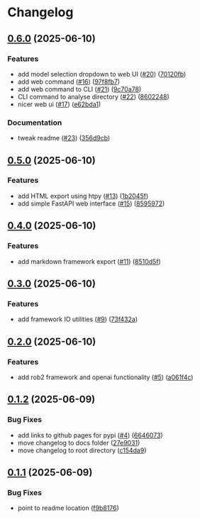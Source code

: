 # Changelog

## [0.6.0](https://github.com/rob-luke/risk-of-bias/compare/v0.5.0...v0.6.0) (2025-06-10)


### Features

* add model selection dropdown to web UI ([#20](https://github.com/rob-luke/risk-of-bias/issues/20)) ([70120fb](https://github.com/rob-luke/risk-of-bias/commit/70120fbdd51a7ab163c75778ded537c20ca57f2a))
* add web command ([#16](https://github.com/rob-luke/risk-of-bias/issues/16)) ([97f8fb7](https://github.com/rob-luke/risk-of-bias/commit/97f8fb719c1ae27dbc531ac995ca85e769fd1db6))
* add web command to CLI ([#21](https://github.com/rob-luke/risk-of-bias/issues/21)) ([9c70a78](https://github.com/rob-luke/risk-of-bias/commit/9c70a78563a1b6fdb56340d0fb8d17d6701705cb))
* CLI command to analyse directory ([#22](https://github.com/rob-luke/risk-of-bias/issues/22)) ([8602248](https://github.com/rob-luke/risk-of-bias/commit/860224820f2c1df4980b6f694af9c33d84fb9b2a))
* nicer web ui ([#17](https://github.com/rob-luke/risk-of-bias/issues/17)) ([e62bda1](https://github.com/rob-luke/risk-of-bias/commit/e62bda1612d4e9163cd0b14137b5c1ffc04e8488))


### Documentation

* tweak readme ([#23](https://github.com/rob-luke/risk-of-bias/issues/23)) ([356d9cb](https://github.com/rob-luke/risk-of-bias/commit/356d9cb5ecbdea430a9a8c3cf958f882d67c907e))

## [0.5.0](https://github.com/rob-luke/risk-of-bias/compare/v0.4.0...v0.5.0) (2025-06-10)


### Features

* add HTML export using htpy ([#13](https://github.com/rob-luke/risk-of-bias/issues/13)) ([1b2045f](https://github.com/rob-luke/risk-of-bias/commit/1b2045f0c3a717351f78481d0a46e06b4a98465f))
* add simple FastAPI web interface ([#15](https://github.com/rob-luke/risk-of-bias/issues/15)) ([8595972](https://github.com/rob-luke/risk-of-bias/commit/859597235c5e110993bc2c30b7e076db34c0868e))

## [0.4.0](https://github.com/rob-luke/risk-of-bias/compare/v0.3.0...v0.4.0) (2025-06-10)


### Features

* add markdown framework export ([#11](https://github.com/rob-luke/risk-of-bias/issues/11)) ([8510d5f](https://github.com/rob-luke/risk-of-bias/commit/8510d5f84853d8ead441504ada563e4e87d99d63))

## [0.3.0](https://github.com/rob-luke/risk-of-bias/compare/v0.2.0...v0.3.0) (2025-06-10)


### Features

* add framework IO utilities ([#9](https://github.com/rob-luke/risk-of-bias/issues/9)) ([73f432a](https://github.com/rob-luke/risk-of-bias/commit/73f432ad957a23454f966fd59789bc5e3ed71a7a))

## [0.2.0](https://github.com/rob-luke/risk-of-bias/compare/v0.1.2...v0.2.0) (2025-06-10)


### Features

* add rob2 framework and openai functionality ([#5](https://github.com/rob-luke/risk-of-bias/issues/5)) ([a061f4c](https://github.com/rob-luke/risk-of-bias/commit/a061f4c836dbdb8190f9463fe05afdb136470a0b))

## [0.1.2](https://github.com/rob-luke/risk-of-bias/compare/v0.1.1...v0.1.2) (2025-06-09)


### Bug Fixes

* add links to github pages for pypi ([#4](https://github.com/rob-luke/risk-of-bias/issues/4)) ([6646073](https://github.com/rob-luke/risk-of-bias/commit/6646073d31a09c20e379435b8bf62df73b44602c))
* move changelog to docs folder ([27e9031](https://github.com/rob-luke/risk-of-bias/commit/27e90319b85bfaa073e80025cde8a3097a19983b))
* move changelog to root directory ([c154da9](https://github.com/rob-luke/risk-of-bias/commit/c154da97ea145b1da792f124916fa60f1acb57d5))

## [0.1.1](https://github.com/rob-luke/risk-of-bias/compare/v0.1.0...v0.1.1) (2025-06-09)


### Bug Fixes

* point to readme location ([f9b8176](https://github.com/rob-luke/risk-of-bias/commit/f9b817674d83174e94de9f1d5935059aae3f9ea5))
